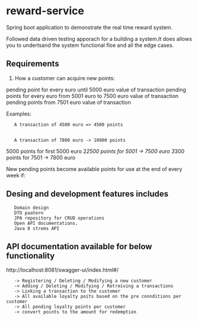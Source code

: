 # reward-service 

Spring boot application to demonstrate the real time reward system. 

Followed data driven testing apporach for a building a system.It does allows you to undertsand the system functional floe and all the edge cases.

## Requirements

1. How a customer can acquire new points:


pending point for every euro until 5000 euro value of transaction
pending points for every euro from 5001 euro to 7500 euro value of transaction
pending points from 7501 euro value of transaction

Examples:

       A transaction of 4500 euro => 4500 points


       A transaction of 7800 euro -> 10900 points

5000 points for first 5000 euro
2*2500 points for 5001 -> 7500 euro
3*300 points for 7501 -> 7800 euro 

New pending points become available points for use at the end of every week if:

## Desing and development features includes
       Domain design
       DTO paatern
       JPA repository for CRUD operations
       Open API documentations.
       Java 8 strems API
 


## API documentation available for below functionality

http://localhost:8081/swagger-ui/index.html#/

       -> Registering / Deleting / Modifying a new customer 
       -> Adding / Deleting / Modifying / Retreiving a transactions
       -> Linking a transaction to the customer
       -> All available loyalty poits based on the pre connditions per customer
       -> All pending loyalty points per customer
       -> convert points to the amount for redemption






